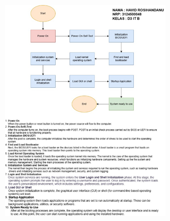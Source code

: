 ![alt text](https://github.com/Havidrosihandanu/SisOp-2025/blob/main/flowchart-booting-computer.jpg?raw=true)
